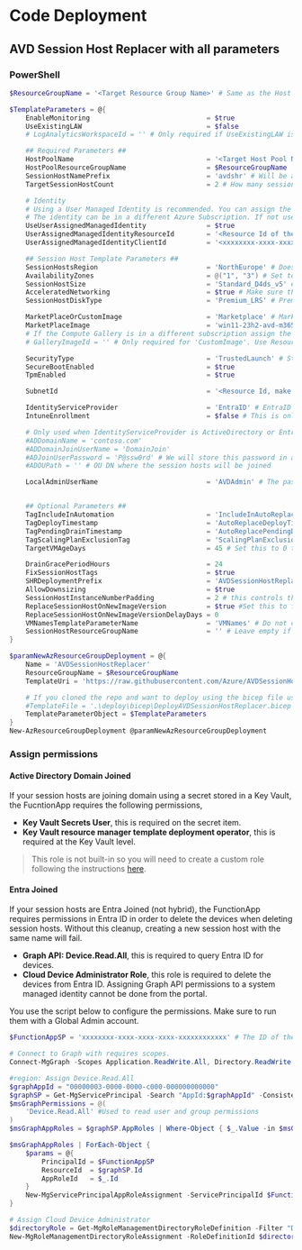 # Code Deployment
## AVD Session Host Replacer with all parameters
### PowerShell
```PowerShell
$ResourceGroupName = '<Target Resource Group Name>' # Same as the Host Pool RG

$TemplateParameters = @{
    EnableMonitoring                             = $true
    UseExistingLAW                               = $false
    # LogAnalyticsWorkspaceId = '' # Only required if UseExistingLAW is $true. Use ResourceID

    ## Required Parameters ##
    HostPoolName                                 = '<Target Host Pool Name>'
    HostPoolResourceGroupName                    = $ResourceGroupName
    SessionHostNamePrefix                        = 'avdshr' # Will be appended by '-XX'
    TargetSessionHostCount                       = 2 # How many session hosts to maintain in the Host Pool

    # Identity
    # Using a User Managed Identity is recommended. You can assign the same identity to different instances of session host replacer instances. The identity should have the proper permissions in Azure and Entra.
    # The identity can be in a different Azure Subscription. If not used, a system assigned identity will be created and assigned permissions against the current subscription.
    UseUserAssignedManagedIdentity               = $true
    UserAssignedManagedIdentityResourceId        = '<Resource Id of the User Assigned Managed Identity>'
    UserAssignedManagedIdentityClientId          = '<xxxxxxxx-xxxx-xxxx-xxxx-xxxxxxxxxxxx>' # The client (Application) ID of the user managed identity

    ## Session Host Template Parameters ##
    SessionHostsRegion                           = 'NorthEurope' # Does not have to be the same as Host Pool
    AvailabilityZones                            = @("1", "3") # Set to empty array if not using AZs
    SessionHostSize                              = 'Standard_D4ds_v5' # Make sure its available in the region / AZs
    AcceleratedNetworking                        = $true # Make sure the size supports it
    SessionHostDiskType                          = 'Premium_LRS' # Premium_LRS or StandardSSD_LRS

    MarketPlaceOrCustomImage                     = 'Marketplace' # MarketPlace or CustomImage
    MarketPlaceImage                             = 'win11-23h2-avd-m365'
    # If the Compute Gallery is in a different subscription assign the function app "Desktop Virtualization Virtual Machine Contributor" after deployment
    # GalleryImageId = '' # Only required for 'CustomImage'. Use ResourceId of an Image Definition.

    SecurityType                                 = 'TrustedLaunch' # Standard, TrustedLaunch, or ConfidentialVM
    SecureBootEnabled                            = $true
    TpmEnabled                                   = $true

    SubnetId                                     = '<Resource Id, make sure it ends with /subnets/<subnetName>>'

    IdentityServiceProvider                      = 'EntraID' # EntraID / ActiveDirectory / EntraDS
    IntuneEnrollment                             = $false # This is only used when IdentityServiceProvider is EntraID

    # Only used when IdentityServiceProvider is ActiveDirectory or EntraDS
    #ADDomainName = 'contoso.com'
    #ADDomainJoinUserName = 'DomainJoin'
    #ADJoinUserPassword = 'P@ssw0rd' # We will store this password in a key vault
    #ADOUPath = '' # OU DN where the session hosts will be joined

    LocalAdminUserName                           = 'AVDAdmin' # The password is randomly generated. Please use LAPS or reset from Azure Portal.


    ## Optional Parameters ##
    TagIncludeInAutomation                       = 'IncludeInAutoReplace'
    TagDeployTimestamp                           = 'AutoReplaceDeployTimestamp'
    TagPendingDrainTimestamp                     = 'AutoReplacePendingDrainTimestamp'
    TagScalingPlanExclusionTag                   = 'ScalingPlanExclusion' # This is used to disable scaling plan on session hosts pending delete.
    TargetVMAgeDays                              = 45 # Set this to 0 to never consider hosts to be old. Not recommended as you may use it to force replace.

    DrainGracePeriodHours                        = 24
    FixSessionHostTags                           = $true
    SHRDeploymentPrefix                          = 'AVDSessionHostReplacer'
    AllowDownsizing                              = $true
    SessionHostInstanceNumberPadding             = 2 # this controls the name, 2=> -01 or 3=> -001
    ReplaceSessionHostOnNewImageVersion          = $true #Set this to false when you only want to replace when the hosts are old (see TargetVMAgeDays)
    ReplaceSessionHostOnNewImageVersionDelayDays = 0
    VMNamesTemplateParameterName                 = 'VMNames' # Do not change this unless using a custom Template to deploy
    SessionHostResourceGroupName                 = '' # Leave empty if same as HostPoolResourceGroupName
}

$paramNewAzResourceGroupDeployment = @{
    Name = 'AVDSessionHostReplacer'
    ResourceGroupName = $ResourceGroupName
    TemplateUri = 'https://raw.githubusercontent.com/Azure/AVDSessionHostReplacer/v0.2.6-beta.14/deploy/arm/DeployAVDSessionHostReplacer.json'

    # If you cloned the repo and want to deploy using the bicep file use this instead of the above line
    #TemplateFile = '.\deploy\bicep\DeployAVDSessionHostReplacer.bicep'
    TemplateParameterObject = $TemplateParameters
}
New-AzResourceGroupDeployment @paramNewAzResourceGroupDeployment

```
### Assign permissions
#### Active Directory Domain Joined
If your session hosts are joining domain using a secret stored in a Key Vault, the FucntionApp requires the following permissions,
- **Key Vault Secrets User**, this is required on the secret item.
- **Key Vault resource manager template deployment operator**, this is required at the Key Vault level.
> This role is not built-in so you will need to create a custom role following the instructions [here](https://learn.microsoft.com/en-us/azure/azure-resource-manager/templates/key-vault-parameter?tabs=azure-cli#grant-deployment-access-to-the-secrets).

#### Entra Joined
If your session hosts are Entra Joined (not hybrid), the FunctionApp requires permissions in Entra ID in order to delete the devices when deleting session hosts.
Without this cleanup, creating a new session host with the same name will fail.
- **Graph API: Device.Read.All**, this is required to query Entra ID for devices.
- **Cloud Device Administrator Role**, this role is required to delete the devices from Entra ID. Assigning Graph API permissions to a system managed identity cannot be done from the portal.

You use the script below to configure the permissions. Make sure to run them with a Global Admin account.
```PowerShell
$FunctionAppSP = 'xxxxxxxx-xxxx-xxxx-xxxx-xxxxxxxxxxxx' # The ID of the system managed identity of the function app or the user assigned managed identity you created.

# Connect to Graph with requires scopes.
Connect-MgGraph -Scopes Application.ReadWrite.All, Directory.ReadWrite.All, AppRoleAssignment.ReadWrite.All,  RoleManagement.ReadWrite.Directory

#region: Assign Device.Read.All
$graphAppId = "00000003-0000-0000-c000-000000000000"
$graphSP = Get-MgServicePrincipal -Search "AppId:$graphAppId" -ConsistencyLevel eventual
$msGraphPermissions = @(
    'Device.Read.All' #Used to read user and group permissions
)
$msGraphAppRoles = $graphSP.AppRoles | Where-Object { $_.Value -in $msGraphPermissions }

$msGraphAppRoles | ForEach-Object {
    $params = @{
        PrincipalId = $FunctionAppSP
        ResourceId  = $graphSP.Id
        AppRoleId   = $_.Id
    }
    New-MgServicePrincipalAppRoleAssignment -ServicePrincipalId $FunctionAppSP -BodyParameter $params -Verbose
}

# Assign Cloud Device Administrator
$directoryRole = Get-MgRoleManagementDirectoryRoleDefinition -Filter "DisplayName eq 'Cloud Device Administrator'"
New-MgRoleManagementDirectoryRoleAssignment -RoleDefinitionId $directoryRole.Id -PrincipalId $FunctionAppSP  -DirectoryScopeId '/'
```
